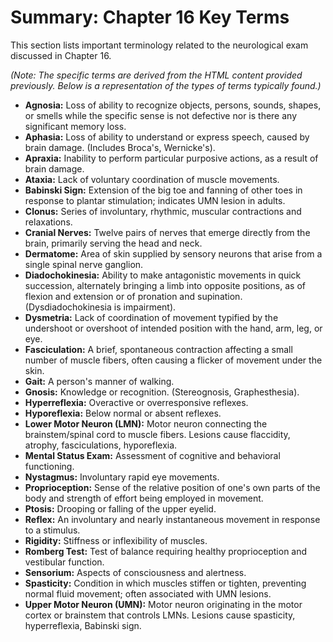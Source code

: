 # Summary: Chapter 16 Key Terms

This section lists important terminology related to the neurological exam discussed in Chapter 16.

*(Note: The specific terms are derived from the HTML content provided previously. Below is a representation of the types of terms typically found.)*

*   **Agnosia:** Loss of ability to recognize objects, persons, sounds, shapes, or smells while the specific sense is not defective nor is there any significant memory loss.
*   **Aphasia:** Loss of ability to understand or express speech, caused by brain damage. (Includes Broca's, Wernicke's).
*   **Apraxia:** Inability to perform particular purposive actions, as a result of brain damage.
*   **Ataxia:** Lack of voluntary coordination of muscle movements.
*   **Babinski Sign:** Extension of the big toe and fanning of other toes in response to plantar stimulation; indicates UMN lesion in adults.
*   **Clonus:** Series of involuntary, rhythmic, muscular contractions and relaxations.
*   **Cranial Nerves:** Twelve pairs of nerves that emerge directly from the brain, primarily serving the head and neck.
*   **Dermatome:** Area of skin supplied by sensory neurons that arise from a single spinal nerve ganglion.
*   **Diadochokinesia:** Ability to make antagonistic movements in quick succession, alternately bringing a limb into opposite positions, as of flexion and extension or of pronation and supination. (Dysdiadochokinesia is impairment).
*   **Dysmetria:** Lack of coordination of movement typified by the undershoot or overshoot of intended position with the hand, arm, leg, or eye.
*   **Fasciculation:** A brief, spontaneous contraction affecting a small number of muscle fibers, often causing a flicker of movement under the skin.
*   **Gait:** A person's manner of walking.
*   **Gnosis:** Knowledge or recognition. (Stereognosis, Graphesthesia).
*   **Hyperreflexia:** Overactive or overresponsive reflexes.
*   **Hyporeflexia:** Below normal or absent reflexes.
*   **Lower Motor Neuron (LMN):** Motor neuron connecting the brainstem/spinal cord to muscle fibers. Lesions cause flaccidity, atrophy, fasciculations, hyporeflexia.
*   **Mental Status Exam:** Assessment of cognitive and behavioral functioning.
*   **Nystagmus:** Involuntary rapid eye movements.
*   **Proprioception:** Sense of the relative position of one's own parts of the body and strength of effort being employed in movement.
*   **Ptosis:** Drooping or falling of the upper eyelid.
*   **Reflex:** An involuntary and nearly instantaneous movement in response to a stimulus.
*   **Rigidity:** Stiffness or inflexibility of muscles.
*   **Romberg Test:** Test of balance requiring healthy proprioception and vestibular function.
*   **Sensorium:** Aspects of consciousness and alertness.
*   **Spasticity:** Condition in which muscles stiffen or tighten, preventing normal fluid movement; often associated with UMN lesions.
*   **Upper Motor Neuron (UMN):** Motor neuron originating in the motor cortex or brainstem that controls LMNs. Lesions cause spasticity, hyperreflexia, Babinski sign.
